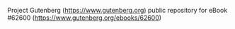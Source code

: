 Project Gutenberg (https://www.gutenberg.org) public repository for eBook #62600 (https://www.gutenberg.org/ebooks/62600)
